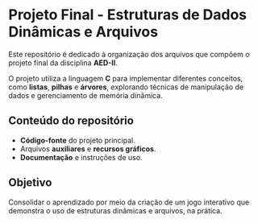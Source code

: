 # Projeto Final - Estruturas de Dados Dinâmicas e Arquivos

Este repositório é dedicado à organização dos arquivos que compõem o projeto final da disciplina **AED-II**.  

O projeto utiliza a linguagem **C** para implementar diferentes conceitos, como **listas**, **pilhas** e **árvores**, explorando técnicas de manipulação de dados e gerenciamento de memória dinâmica.  

## Conteúdo do repositório  

- **Código-fonte** do projeto principal.  
- Arquivos **auxiliares** e **recursos gráficos**.  
- **Documentação** e instruções de uso.  

## Objetivo  

Consolidar o aprendizado por meio da criação de um jogo interativo que demonstra o uso de estruturas dinâmicas e arquivos, na prática.
